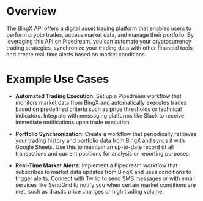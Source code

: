 # Overview

The BingX API offers a digital asset trading platform that enables users to perform crypto trades, access market data, and manage their portfolio. By leveraging this API on Pipedream, you can automate your cryptocurrency trading strategies, synchronize your trading data with other financial tools, and create real-time alerts based on market conditions.

# Example Use Cases

- **Automated Trading Execution**: Set up a Pipedream workflow that monitors market data from BingX and automatically executes trades based on predefined criteria such as price thresholds or technical indicators. Integrate with messaging platforms like Slack to receive immediate notifications upon trade execution.

- **Portfolio Synchronization**: Create a workflow that periodically retrieves your trading history and portfolio data from BingX and syncs it with Google Sheets. Use this to maintain an up-to-date record of all transactions and current positions for analysis or reporting purposes.

- **Real-Time Market Alerts**: Implement a Pipedream workflow that subscribes to market data updates from BingX and uses conditions to trigger alerts. Connect with Twilio to send SMS messages or with email services like SendGrid to notify you when certain market conditions are met, such as drastic price changes or high trading volume.
